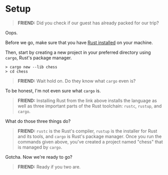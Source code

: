 # Setup

> **FRIEND:** Did you check if our guest has already packed for our trip?

Oops.

Before we go, make sure that you have <a target="_blank" href="https://www.rust-lang.org/tools/install">Rust installed</a> on your machine.

Then, start by creating a new project in your preferred directory using `cargo`, Rust's package manager.

```text
> cargo new --lib chess
> cd chess
```

> **FRIEND:** Wait hold on. Do they know what `cargo` even is?

To be honest, I'm not even sure what `cargo` is.

> **FRIEND:** Installing Rust from the link above installs the language as well as three important parts of the Rust toolchain: `rustc`, `rustup`, and `cargo`.

What do those three things do?

> **FRIEND:** `rustc` is the Rust's compiler, `rustup` is the installer for Rust and its tools, and `cargo` is Rust's package manager. Once you run the commands given above, you've created a project named "chess" that is managed by `cargo`.

Gotcha. Now we're ready to go?

> **FRIEND:** Ready if you two are.